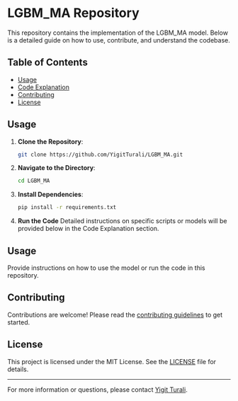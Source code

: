 # LGBM_MA Repository

This repository contains the implementation of the LGBM_MA model. Below is a detailed guide on how to use, contribute, and understand the codebase.

## Table of Contents

- [Usage](#usage)
- [Code Explanation](#code-explanation)
- [Contributing](#contributing)
- [License](#license)

## Usage

1. **Clone the Repository**:
   ```bash
   git clone https://github.com/YigitTurali/LGBM_MA.git

2. **Navigate to the Directory**:
    ```bash
    cd LGBM_MA
3. **Install Dependencies**:
    ```bash
    pip install -r requirements.txt
4. **Run the Code**
Detailed instructions on specific scripts or models will be provided below in the Code Explanation section.
  
## Usage
Provide instructions on how to use the model or run the code in this repository.

## Contributing
Contributions are welcome! Please read the [contributing guidelines](CONTRIBUTING.md) to get started.

## License
This project is licensed under the MIT License. See the [LICENSE](LICENSE) file for details.

---

For more information or questions, please contact [Yigit Turali](https://github.com/YigitTurali).
